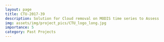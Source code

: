 ```yaml
---
layout: page
title: CTU-2017-39 
description: Solution for Cloud removal on MODIS time series to Assess Variations of Rice crop Structures in the Mekong Delta region, Vietnam; Funded by Can Tho University [2017-2018],
img: assets/img/project_pics/CTU_logo_long.jpg
importance: 5
category: Past Projects
---
```





